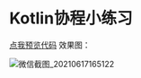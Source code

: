# Kotlin协程小练习


[点我预览代码](https://github1s.com/17396743/Kotlin_Thread_CorouTines)
效果图：

![微信截图_20210617165122](https://user-images.githubusercontent.com/70384877/122365797-8f830980-cf8d-11eb-97d0-588f49b1e9f6.png)
